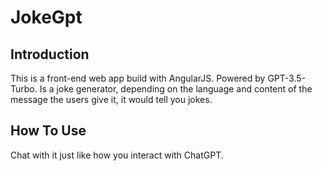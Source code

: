 # JokeGpt

## Introduction
This is a front-end web app build with AngularJS. Powered by GPT-3.5-Turbo.
Is a joke generator, depending on the language and content of the message the users give it, it would tell you jokes.

## How To Use
Chat with it just like how you interact with ChatGPT.

<!-- 
1. 更像GPT的排版 
2. stop generating button
3. readme加入圖片說明
-->